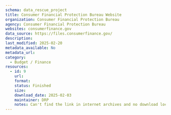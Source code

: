 ```yaml
---
schema: data_rescue_project 
title: Consumer Financial Protection Bureau Website
organization: Consumer Financial Protection Bureau
agency: Consumer Financial Protection Bureau
websites: consumerfinance.gov
data_source: https://files.consumerfinance.gov/
description: 
last_modified: 2025-02-20
metadata_available: No
metadata_url: 
category:
  - Budget / Finance
resources:
  - id: 9
    url: 
    format: 
    status: Finished
    size: 
    download_date: 2025-02-03
    maintainer: DRP
    notes: Can't find the link in internet archives and no download location
---
```

